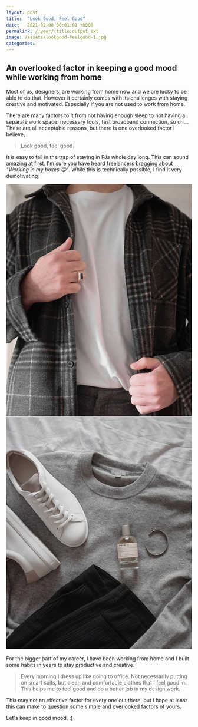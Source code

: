 ```yaml
---
layout: post
title:  "Look Good, Feel Good"
date:   2021-02-08 00:01:01 +0000
permalink: /:year/:title:output_ext
image: /assets/lookgood-feelgood-1.jpg
categories: 
---
```

<h2>An overlooked factor in keeping a good mood while working from home</h2>

<p>Most of us, designers, are working from home now and we are lucky to be able to do that. However it certainly comes with its challenges with staying creative and motivated. Especially if you are not used to work from home.</p>

<p>There are many factors to it from not having enough sleep to not having a separate work space, necessary tools, fast broadband connection, so on... These are all acceptable reasons, but there is one overlooked factor I believe, </p>

<blockquote>Look good, feel good.</blockquote>

<p>It is easy to fall in the trap of staying in PJs whole day long. This can sound amazing at first. I'm sure you have heard freelancers bragging about <i>"Working in my boxes 🙃"</i>. While this is technically possible, I find it very demotivating.  </p>

<div class="flex flex-wrap justify-between mt5 mb5">
	<div class="w-40-l"><a href="https://www.instagram.com/p/CG5MsDkACkh/"><img src="/assets/lookgood-feelgood-1.jpg" alt="Instagram @oykun" /></a></div>
	<div class="w-40-l"><a href="https://www.instagram.com/p/CHLN7M9gWlT/"><img src="/assets/lookgood-feelgood-2.jpg" alt="Instagram @oykun" /></a></div>
</div>

<p>For the bigger part of my career, I have been working from home and I built some habits in years to stay productive and creative.</p>

<blockquote>Every morning I dress up like going to office. Not necessarily putting on smart suits, but clean and comfortable clothes that I feel good in. This helps me to feel good and do a better job in my design work.  </blockquote>

<p>This may not an effective factor for every one out there, but I hope at least this can make to question some simple and overlooked factors of yours. </p>

<p>Let's keep in good mood. :)</p>